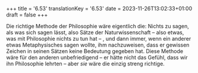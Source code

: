 +++
title = '6.53'
translationKey = '6.53'
date = 2023-11-26T13:02:33+01:00
draft = false
+++

Die richtige Methode der Philosophie wäre eigentlich die: Nichts zu sagen, als was sich sagen lässt, also Sätze der Naturwissenschaft – also etwas, was mit Philosophie nichts zu tun hat –&nbsp;, und dann immer, wenn ein anderer etwas Metaphysisches sagen wollte, ihm nachzuweisen, dass er gewissen Zeichen in seinen Sätzen keine Bedeutung gegeben hat. Diese Methode wäre für den anderen unbefriedigend – er hätte nicht das Gefühl, dass wir ihn Philosophie lehrten – aber <em class="germph">sie</em> wäre die einzig streng richtige.
